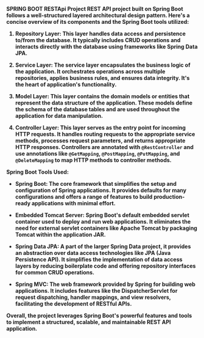<b>SPRING BOOT RESTApi Project
REST API project built on Spring Boot follows a well-structured layered architectural design pattern. Here's a concise overview of its components and the Spring Boot tools utilized:

1. **Repository Layer**: This layer handles data access and persistence to/from the database. It typically includes CRUD operations and interacts directly with the database using frameworks like Spring Data JPA.

2. **Service Layer**: The service layer encapsulates the business logic of the application. It orchestrates operations across multiple repositories, applies business rules, and ensures data integrity. It's the heart of application's functionality.

3. **Model Layer**: This layer contains the domain models or entities that represent the data structure of the application. These models define the schema of the database tables and are used throughout the application for data manipulation.

4. **Controller Layer**: This layer serves as the entry point for incoming HTTP requests. It handles routing requests to the appropriate service methods, processes request parameters, and returns appropriate HTTP responses. Controllers are annotated with `@RestController` and use annotations like `@GetMapping`, `@PostMapping`, `@PutMapping`, and `@DeleteMapping` to map HTTP methods to controller methods.

**Spring Boot Tools Used**:

- **Spring Boot**: The core framework that simplifies the setup and configuration of Spring applications. It provides defaults for many configurations and offers a range of features to build production-ready applications with minimal effort.

- **Embedded Tomcat Server**: Spring Boot's default embedded servlet container used to deploy and run web applications. It eliminates the need for external servlet containers like Apache Tomcat by packaging Tomcat within the application JAR.

- **Spring Data JPA**: A part of the larger Spring Data project, it provides an abstraction over data access technologies like JPA (Java Persistence API). It simplifies the implementation of data access layers by reducing boilerplate code and offering repository interfaces for common CRUD operations.

- **Spring MVC**: The web framework provided by Spring for building web applications. It includes features like the DispatcherServlet for request dispatching, handler mappings, and view resolvers, facilitating the development of RESTful APIs.

Overall, the project leverages Spring Boot's powerful features and tools to implement a structured, scalable, and maintainable REST API application.
